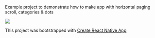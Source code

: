 Example project to demonstrate how to make app with horizontal paging scroll, categories & dots

![](https://j.gifs.com/D94vpY.gif)

This project was bootstrapped with [Create React Native App](https://github.com/react-community/create-react-native-app)
